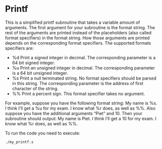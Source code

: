 # Printf

This is a simplified printf subroutine that takes a variable amount of arguments. The first
argument for your subroutine is the format string. The rest of the arguments are printed instead
of the placeholders (also called format specifiers) in the format string. How those arguments are
printed depends on the corresponding format specifiers. The supported formats specifiers are:

  - %d Print a signed integer in decimal. The corresponding parameter is a 64 bit signed integer.
  - %u Print an unsigned integer in decimal. The corresponding parameter is a 64 bit unsigned
integer.
  - %s Print a null terminated string. No format specifiers should be parsed in this string. The
corresponding parameter is the address of first character of the string.
  - %% Print a percent sign. This format specifier takes no argument.

For example, suppose you have the following format string:
My name is %s. I think I’ll get a %u for my exam. I know what %r does, as well as %%.
Also suppose you have the additional arguments “Piet” and 10. Then your subroutine should
output:
My name is Piet. I think I’ll get a 10 for my exam. I know what %r does, as well as %%.

To run the code you need to execute:
```
./my_printf.s
```
